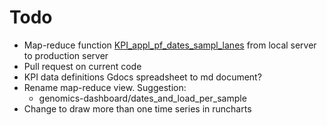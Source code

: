 # Todo
* Map-reduce function [KPI_appl_pf_dates_sampl_lanes](http://127.0.0.1:5984/_utils/database.html?projects/_design/process_flow/_view/KPI_appl_pf_dates_sampl_lanes) from local server to production server
* Pull request on current code
* KPI data definitions Gdocs spreadsheet to md document?
* Rename map-reduce view. Suggestion:
  * genomics-dashboard/dates_and_load_per_sample
* Change to draw more than one time series in runcharts
